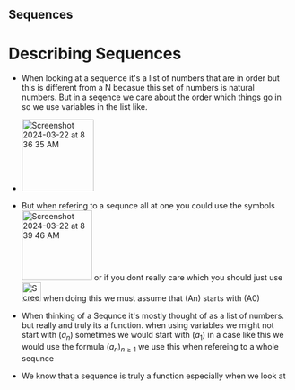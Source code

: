 ## Sequences 

# Describing Sequences
- When looking at a sequence it's a list of numbers that are in order but this is different
  from a N becasue this set of numbers is natural numbers. But in a seqence we care about
  the order which things go in so we use variables in the list like.

- <img width="128" alt="Screenshot 2024-03-22 at 8 36 35 AM" src="https://github.com/Donworks/csc208/assets/143621504/4bc2586f-7dc6-40f4-9942-2e053c8e695a">

- But when refering to a sequnce all at one you could use the symbols <img width="125" alt="Screenshot 2024-03-22 at 8 39 46 AM" src="https://github.com/Donworks/csc208/assets/143621504/a7bb6f7f-9a5b-4664-bfa0-d50bfcfbd34c">
  or if you dont really care which you should just use <img width="34" alt="Screenshot 2024-03-22 at 8 42 25 AM" src="https://github.com/Donworks/csc208/assets/143621504/796c8a0b-0f94-41f6-9b12-6ec84de4673c">
  when doing this we must assume that (An) starts with (A0)

- When thinking of a Sequnce it's mostly thought of as a list of numbers.
  but really and truly its a function. when using variables we might not start with
   $({a_n})$ sometimes we would start with $({a_1})$ in a case like this we would use
  the formula $({a_n})_{n \ge 1}$ we use this when refereing to a whole sequnce

- We know that a sequence is truly a function especially when we look at 
